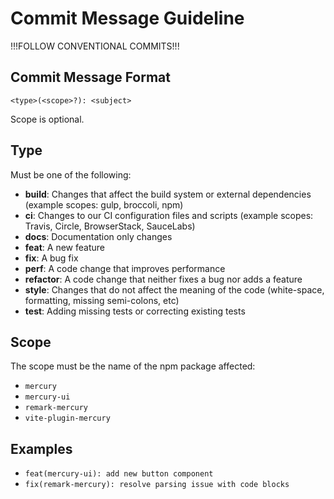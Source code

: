 # Commit Message Guideline

!!!FOLLOW CONVENTIONAL COMMITS!!!

## Commit Message Format

```
<type>(<scope>?): <subject>
```

Scope is optional.

## Type

Must be one of the following:

- **build**: Changes that affect the build system or external dependencies (example scopes: gulp, broccoli, npm)
- **ci**: Changes to our CI configuration files and scripts (example scopes: Travis, Circle, BrowserStack, SauceLabs)
- **docs**: Documentation only changes
- **feat**: A new feature
- **fix**: A bug fix
- **perf**: A code change that improves performance
- **refactor**: A code change that neither fixes a bug nor adds a feature
- **style**: Changes that do not affect the meaning of the code (white-space, formatting, missing semi-colons, etc)
- **test**: Adding missing tests or correcting existing tests

## Scope

The scope must be the name of the npm package affected:

- `mercury`
- `mercury-ui`
- `remark-mercury`
- `vite-plugin-mercury`

## Examples

- `feat(mercury-ui): add new button component`
- `fix(remark-mercury): resolve parsing issue with code blocks`
